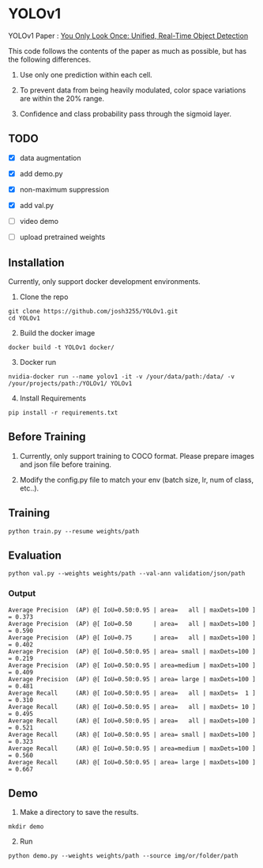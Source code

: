 # YOLOv1

YOLOv1 Paper : [You Only Look Once: Unified, Real-Time Object Detection](https://arxiv.org/abs/1506.02640)

This code follows the contents of the paper as much as possible, but has the following differences.

1. Use only one prediction within each cell.

2. To prevent data from being heavily modulated, color space variations are within the 20% range.

3. Confidence and class probability pass through the sigmoid layer.



## TODO

- [x] data augmentation
- [x] add demo.py
- [x] non-maximum suppression
- [x] add val.py
- [ ] video demo
- [ ] upload pretrained weights



## Installation

Currently, only support docker development environments.

1. Clone the repo

``` shell
git clone https://github.com/josh3255/YOLOv1.git
cd YOLOv1
```

2. Build the docker image

``` shell
docker build -t YOLOv1 docker/
```

3. Docker run

``` shell
nvidia-docker run --name yolov1 -it -v /your/data/path:/data/ -v /your/projects/path:/YOLOv1/ YOLOv1
```

4. Install Requirements

``` shell
pip install -r requirements.txt
```



## Before Training

1. Currently, only support training to COCO format. Please prepare images and json file before training.

2. Modify the config.py file to match your env (batch size, lr, num of class, etc..).



## Training

``` shell
python train.py --resume weights/path
```

## Evaluation

```shell
python val.py --weights weights/path --val-ann validation/json/path
```

### Output
```shell
Average Precision  (AP) @[ IoU=0.50:0.95 | area=   all | maxDets=100 ] = 0.373
Average Precision  (AP) @[ IoU=0.50      | area=   all | maxDets=100 ] = 0.590
Average Precision  (AP) @[ IoU=0.75      | area=   all | maxDets=100 ] = 0.402
Average Precision  (AP) @[ IoU=0.50:0.95 | area= small | maxDets=100 ] = 0.219
Average Precision  (AP) @[ IoU=0.50:0.95 | area=medium | maxDets=100 ] = 0.409
Average Precision  (AP) @[ IoU=0.50:0.95 | area= large | maxDets=100 ] = 0.481
Average Recall     (AR) @[ IoU=0.50:0.95 | area=   all | maxDets=  1 ] = 0.310
Average Recall     (AR) @[ IoU=0.50:0.95 | area=   all | maxDets= 10 ] = 0.495
Average Recall     (AR) @[ IoU=0.50:0.95 | area=   all | maxDets=100 ] = 0.521
Average Recall     (AR) @[ IoU=0.50:0.95 | area= small | maxDets=100 ] = 0.323
Average Recall     (AR) @[ IoU=0.50:0.95 | area=medium | maxDets=100 ] = 0.560
Average Recall     (AR) @[ IoU=0.50:0.95 | area= large | maxDets=100 ] = 0.667
```

## Demo

1. Make a directory to save the results.

``` shell
mkdir demo
```

2. Run

```shell
python demo.py --weights weights/path --source img/or/folder/path
```



